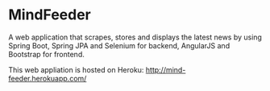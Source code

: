 MindFeeder
==========
A web application that scrapes, stores and displays the latest news by using Spring Boot, Spring JPA and Selenium for backend, AngularJS and Bootstrap for frontend.

This web appliation is hosted on Heroku: http://mind-feeder.herokuapp.com/
